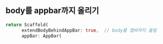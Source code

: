 ## body를 appbar까지 올리기
```dart
return Scaffold(
      extendBodyBehindAppBar: true,  // body를 앱바까지 올림
      appBar: AppBar(
```

